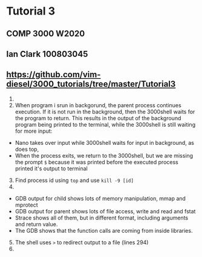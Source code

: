# Tutorial 3 
## COMP 3000 W2020
## Ian Clark 100803045
https://github.com/vim-diesel/3000_tutorials/tree/master/Tutorial3
---


1. 
2. When program i srun in backgorund, the parent process continues execution. If it is not run in the background, then the 3000shell waits for the program to return. This results in the output of the background program being printed to the terminal, while the 3000shell is still waiting for more input:
* Nano takes over input while 3000shell waits for input in background, as does top, 
* When the process exits, we return to the 3000shell, but we are missing the prompt `$` because it was printed before the executed process printed it's output to terminal
3. Find process id using `top` and use `kill -9 [id]`
4. 
* GDB output for child shows lots of memory manipulation, mmap and mprotect 
* GDB output for parent shows lots of file access, write and read and fstat
* Strace shows all of them, but in different format, including arguments and return value.
* The GDB shows that the function calls are coming from inside libraries. 
5. The shell uses `>` to redirect output to a file (lines 294)
6. 


